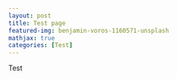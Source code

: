 ```yaml
---
layout: post
title: Test page
featured-img: benjamin-voros-1160571-unsplash
mathjax: true
categories: [Test]
---
```


Test

